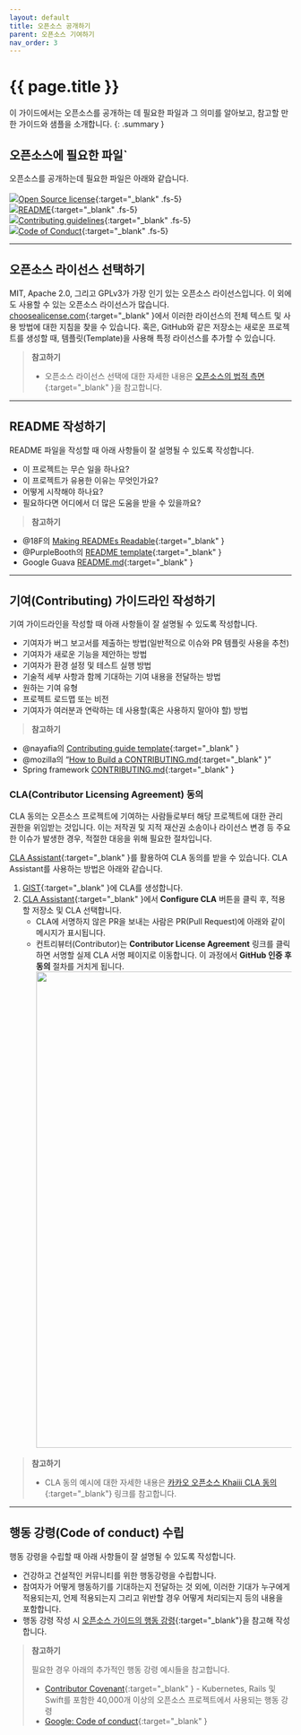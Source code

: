 ```yaml
---
layout: default
title: 오픈소스 공개하기
parent: 오픈소스 기여하기
nav_order: 3
---
```

# {{ page.title }}
이 가이드에서는 오픈소스를 공개하는 데 필요한 파일과 그 의미를 알아보고, 참고할 만한 가이드와 샘플을 소개합니다.
{: .summary }

## 오픈소스에 필요한 파일`
오픈소스를 공개하는데 필요한 파일은 아래와 같습니다.<br><br>
<img src="https://t1.kakaocdn.net/olive/assets/images/menu-license.svg" class="check_img">[Open Source license](https://docs.github.com/ko/repositories/managing-your-repositorys-settings-and-features/customizing-your-repository/licensing-a-repository){:target="_blank" .fs-5}<br>
<img src="https://t1.kakaocdn.net/olive/assets/images/menu-license.svg" class="check_img">[README](https://docs.github.com/ko/repositories/managing-your-repositorys-settings-and-features/customizing-your-repository/about-readmes){:target="_blank"  .fs-5}<br>
<img src="https://t1.kakaocdn.net/olive/assets/images/menu-license.svg" class="check_img">[Contributing guidelines](https://docs.github.com/ko/communities/setting-up-your-project-for-healthy-contributions/setting-guidelines-for-repository-contributors){:target="_blank"  .fs-5}<br>
<img src="https://t1.kakaocdn.net/olive/assets/images/menu-license.svg" class="check_img">[Code of Conduct](https://opensource.guide/code-of-conduct/){:target="_blank"  .fs-5}<br>

----

## 오픈소스 라이선스 선택하기
MIT, Apache 2.0, 그리고 GPLv3가 가장 인기 있는 오픈소스 라이선스입니다. 이 외에도 사용할 수 있는 오픈소스 라이선스가 많습니다.<br>
[choosealicense.com](https://choosealicense.com/){:target="_blank" }에서 이러한 라이선스의 전체 텍스트 및 사용 방법에 대한 지침을 찾을 수 있습니다. 혹은, GitHub와 같은 저장소는 새로운 프로젝트를 생성할 때, 템플릿(Template)을 사용해 특정 라이선스를 추가할 수 있습니다.<br>

> **참고하기**<br>
> * 오픈소스 라이선스 선택에 대한 자세한 내용은 [오픈소스의 법적 측면](https://opensource.guide/ko/legal/){:target="_blank" }을 참고합니다.


----

## README 작성하기

README 파일을 작성할 때 아래 사항들이 잘 설명될 수 있도록 작성합니다.

* 이 프로젝트는 무슨 일을 하나요?
* 이 프로젝트가 유용한 이유는 무엇인가요?
* 어떻게 시작해야 하나요?
* 필요하다면 어디에서 더 많은 도움을 받을 수 있을까요?

> **참고하기**<br>
* @18F의 [Making READMEs Readable](https://pages.18f.gov/open-source-guide/making-readmes-readable/){:target="_blank" }
* @PurpleBooth의 [README template](https://gist.github.com/PurpleBooth/109311bb0361f32d87a2){:target="_blank" }
* Google Guava [README.md](https://github.com/google/guava/blob/master/README.md){:target="_blank" }

----

## 기여(Contributing) 가이드라인 작성하기


기여 가이드라인을 작성할 때 아래 사항들이 잘 설명될 수 있도록 작성합니다.
 
* 기여자가 버그 보고서를 제출하는 방법(일반적으로 이슈와 PR 템플릿 사용을 추천)
* 기여자가 새로운 기능을 제안하는 방법
* 기여자가 환경 설정 및 테스트 실행 방법
* 기술적 세부 사항과 함께 기대하는 기여 내용을 전달하는 방법
* 원하는 기여 유형
* 프로젝트 로드맵 또는 비전
* 기여자가 여러분과 연락하는 데 사용할(혹은 사용하지 말아야 할) 방법

> **참고하기**<br>
* @nayafia의 [Contributing guide template](https://github.com/nayafia/contributing-template/blob/HEAD/CONTRIBUTING-template.md){:target="_blank" } 
* @mozilla의 “[How to Build a CONTRIBUTING.md](http://mozillascience.github.io/working-open-workshop/contributing/){:target="_blank" }”  
* Spring framework [CONTRIBUTING.md](https://github.com/spring-projects/spring-framework/blob/main/CONTRIBUTING.md){:target="_blank" }  


### CLA(Contributor Licensing Agreement) 동의
CLA 동의는 오픈소스 프로젝트에 기여하는 사람들로부터 해당 프로젝트에 대한 관리 권한을 위임받는 것입니다. 이는 저작권 및 지적 재산권 소송이나 라이선스 변경 등 주요한 이슈가 발생한 경우, 적절한 대응을 위해 필요한 절차입니다.


[CLA Assistant](https://cla-assistant.io/){:target="_blank" }를 활용하여 CLA 동의를 받을 수 있습니다. CLA Assistant를 사용하는 방법은 아래와 같습니다.


1. [GIST](https://gist.github.com/){:target="_blank" }에 CLA를 생성합니다.
2. [CLA Assistant](https://cla-assistant.io/){:target="_blank" }에서 **Configure CLA** 버튼을 클릭 후, 적용할 저장소 및 CLA 선택합니다. 
   - CLA에 서명하지 않은 PR을 보내는 사람은 PR(Pull Request)에 아래와 같이 메시지가 표시됩니다.
   - 컨트리뷰터(Contributor)는 **Contributor License Agreement** 링크를 클릭하면 서명할 실제 CLA 서명 페이지로 이동합니다. 이 과정에서 **GitHub 인증 후 동의** 절차를 거치게 됩니다.<br>
     <img src="https://t1.kakaocdn.net/olive/ossguide/cla.png" class="my-6" width="850">


> **참고하기**<br>
> * CLA 동의 예시에 대한 자세한 내용은 [카카오 오픈소스 Khaiii CLA 동의](https://cla-assistant.io/kakao/khaiii){:target="_blank"} 링크를 참고합니다.

----

## 행동 강령(Code of conduct) 수립

행동 강령을 수립할 때 아래 사항들이 잘 설명될 수 있도록 작성합니다.

* 건강하고 건설적인 커뮤니티를 위한 행동강령을 수립합니다.
* 참여자가 어떻게 행동하기를 기대하는지 전달하는 것 외에, 이러한 기대가 누구에게 적용되는지, 언제 적용되는지 그리고 위반할 경우 어떻게 처리되는지 등의 내용을 포함합니다.
* 행동 강령 작성 시 [오픈소스 가이드의 행동 강령](https://opensource.guide/ko/code-of-conduct/){:target="_blank"}을 참고해 작성합니다.  



> **참고하기**
> 
> 필요한 경우 아래의 추가적인 행동 강령 예시들을 참고합니다.
> 
>* [Contributor Covenant](https://www.contributor-covenant.org/){:target="_blank" } - Kubernetes, Rails 및 Swift를 포함한 40,000개 이상의 오픈소스 프로젝트에서 사용되는 행동 강령
> * [Google: Code of conduct](https://github.com/google/.github/blob/master/CODE_OF_CONDUCT.md){:target="_blank" }

